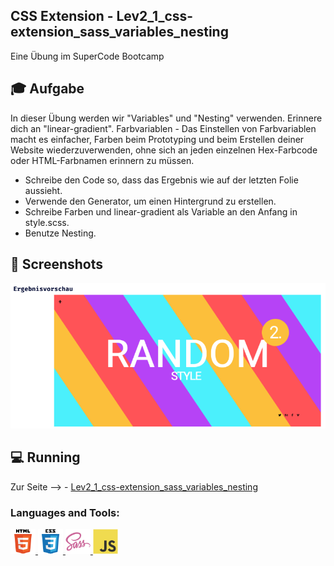 ## CSS Extension - Lev2_1_css-extension_sass_variables_nesting

Eine Übung im SuperCode Bootcamp

## 🎓 Aufgabe

In dieser Übung werden wir "Variables" und "Nesting" verwenden. Erinnere dich an "linear-gradient".
Farbvariablen - Das Einstellen von Farbvariablen macht es einfacher, Farben beim Prototyping und beim Erstellen deiner Website wiederzuverwenden, ohne sich an jeden einzelnen Hex-Farbcode oder HTML-Farbnamen erinnern zu müssen.

- Schreibe den Code so, dass das Ergebnis wie auf der letzten Folie aussieht.
- Verwende den Generator, um einen Hintergrund zu erstellen.
- Schreibe Farben und linear-gradient als Variable an den Anfang in style.scss.
- Benutze Nesting.

## 📸 Screenshots

![App Screenshot](assets/img/screen.png)

## 💻 Running

Zur Seite —> - [Lev2_1_css-extension_sass_variables_nesting](https://mukkez.github.io/Bootcamp/tasks/Day_69/Lev2_1_css-extension_sass_variables_nesting/)

<p align="left">
</p>

<h3 align="left">Languages and Tools:</h3>
<p align="left"> <a href="https://www.w3schools.com/html/" target="_blank" rel="noreferrer"> <img src="https://raw.githubusercontent.com/devicons/devicon/master/icons/html5/html5-original-wordmark.svg" alt="html5" width="40" height="40"/> </a>
<a href="https://www.w3schools.com/css/" target="_blank" rel="noreferrer"> <img src="https://raw.githubusercontent.com/devicons/devicon/master/icons/css3/css3-original-wordmark.svg" alt="css3" width="40" height="40"/> </a> 
<a href="https://www.w3schools.com/sass/" target="_blank" rel="noreferrer"> <img src="https://raw.githubusercontent.com/izumin5210/emojipack-for-devicon/master/png/sass.png" alt="sass" width="40" height="40"/> </a> 
<a href="https://www.w3schools.com/css/" target="_blank" rel="noreferrer"> <img src="https://raw.githubusercontent.com/devicons/devicon/master/icons/javascript/javascript-original.svg" alt="css3" width="40" height="40"/> </a> </p>
